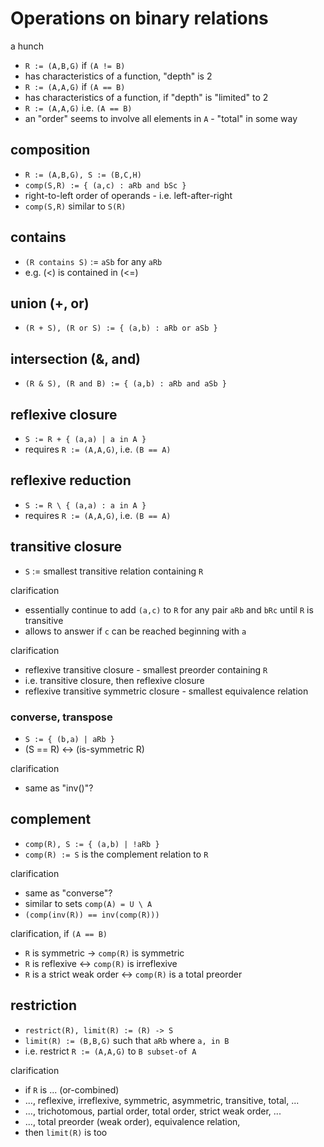 
<!-- ======================================================================= -->
# Operations on binary relations

a hunch

* `R := (A,B,G)` if `(A != B)`
* has characteristics of a function, "depth" is 2
* `R := (A,A,G)` if `(A == B)`
* has characteristics of a function, if "depth" is "limited" to 2
* `R := (A,A,G)` i.e. `(A == B)`
* an "order" seems to involve all elements in `A` - "total" in some way

<!-- ======================================================================= -->
## composition

* `R := (A,B,G), S := (B,C,H)`
* `comp(S,R) := { (a,c) : aRb and bSc }`
* right-to-left order of operands - i.e. left-after-right
* `comp(S,R)` similar to `S(R)`

<!-- ======================================================================= -->
## contains

* `(R contains S)` := `aSb` for any `aRb`
* e.g. (<) is contained in (<=)

<!-- ======================================================================= -->
## union (+, or)

* `(R + S), (R or S) := { (a,b) : aRb or aSb }`

<!-- ======================================================================= -->
## intersection (&, and)

* `(R & S), (R and B) := { (a,b) : aRb and aSb }`

<!-- ======================================================================= -->
## reflexive closure

* `S := R + { (a,a) | a in A }`
* requires `R := (A,A,G)`, i.e. `(B == A)`

<!-- ======================================================================= -->
## reflexive reduction

* `S := R \ { (a,a) : a in A }`
* requires `R := (A,A,G)`, i.e. `(B == A)`

<!-- ======================================================================= -->
## transitive closure

* `S` := smallest transitive relation containing `R`

clarification

* essentially continue to add `(a,c)` to `R`
  for any pair `aRb` and `bRc` until `R` is transitive
* allows to answer if `c` can be reached beginning with `a`

clarification

* reflexive transitive closure - smallest preorder containing `R`
* i.e. transitive closure, then reflexive closure
* reflexive transitive symmetric closure - smallest equivalence relation

<!-- ======================================================================= -->
### converse, transpose

* `S := { (b,a) | aRb }`
* (S == R) <-> (is-symmetric R)

clarification

* same as "inv()"?

<!-- ======================================================================= -->
## complement

* `comp(R), S := { (a,b) | !aRb }`
* `comp(R) := S` is the complement relation to `R`

clarification

* same as "converse"?
* similar to sets `comp(A) = U \ A`
* `(comp(inv(R)) == inv(comp(R)))`

clarification, if `(A == B)`

* `R` is symmetric -> `comp(R)` is symmetric
* `R` is reflexive <-> `comp(R)` is irreflexive
* `R` is a strict weak order <-> `comp(R)` is a total preorder

<!-- ======================================================================= -->
## restriction

* `restrict(R), limit(R) := (R) -> S`
* `limit(R) := (B,B,G)` such that `aRb` where `a, in B`
* i.e. restrict `R := (A,A,G)` to `B subset-of A`

clarification

* if `R` is ... (or-combined)
* ..., reflexive, irreflexive, symmetric, asymmetric, transitive, total, ...
* ..., trichotomous, partial order, total order, strict weak order, ...
* ..., total preorder (weak order), equivalence relation,
* then `limit(R)` is too
 
